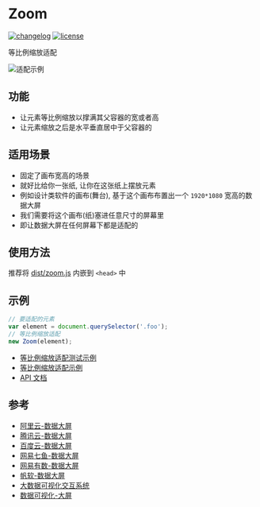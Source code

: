 # Zoom

[![changelog][changelog-image]][changelog-url] [![license][license-image]][license-url]

[license-image]: https://img.shields.io/github/license/ufologist/zoom.svg
[license-url]: https://github.com/ufologist/zoom/blob/master/LICENSE
[changelog-image]: https://img.shields.io/badge/CHANGE-LOG-blue.svg?style=flat-square
[changelog-url]: https://github.com/ufologist/zoom/blob/master/CHANGELOG.md

等比例缩放适配

![适配示例](https://user-images.githubusercontent.com/167221/80206541-132db880-865f-11ea-9bd1-c6a1e93992c6.png)

## 功能

* 让元素等比例缩放以撑满其父容器的宽或者高
* 让元素缩放之后是水平垂直居中于父容器的

## 适用场景

* 固定了画布宽高的场景
* 就好比给你一张纸, 让你在这张纸上摆放元素
* 例如设计类软件的画布(舞台), 基于这个画布布置出一个 `1920*1080` 宽高的数据大屏
* 我们需要将这个画布(纸)塞进任意尺寸的屏幕里
* 即让数据大屏在任何屏幕下都是适配的

## 使用方法

推荐将 [dist/zoom.js](./dist/zoom.js) 内嵌到 `<head>` 中

## 示例

```javascript
// 要适配的元素
var element = document.querySelector('.foo');
// 等比例缩放适配
new Zoom(element);
```

* [等比例缩放适配测试示例](https://ghcdn.rawgit.org/ufologist/zoom/master/test/zoom.html)
* [等比例缩放适配示例](https://ghcdn.rawgit.org/ufologist/zoom/master/test/face.html)
* [API 文档](https://ghcdn.rawgit.org/ufologist/zoom/master/docs/index.html)

## 参考

* [阿里云-数据大屏](https://data.aliyun.com/visual/datav)
* [腾讯云-数据大屏](https://cloud.tencent.com/product/tcv)
* [百度云-数据大屏](https://cloud.baidu.com/product/sugar.html)
* [网易七鱼-数据大屏](https://qiyukf.com/datamonitor)
* [网易有数-数据大屏](https://youdata.163.com/index/screen)
* [帆软-数据大屏](https://www.fanruan.com/finemax)
* [大数据可视化交互系统](https://www.raykite.com/productDetail/pro)
* [数据可视化-大屏](https://zhuanlan.zhihu.com/p/58762212)